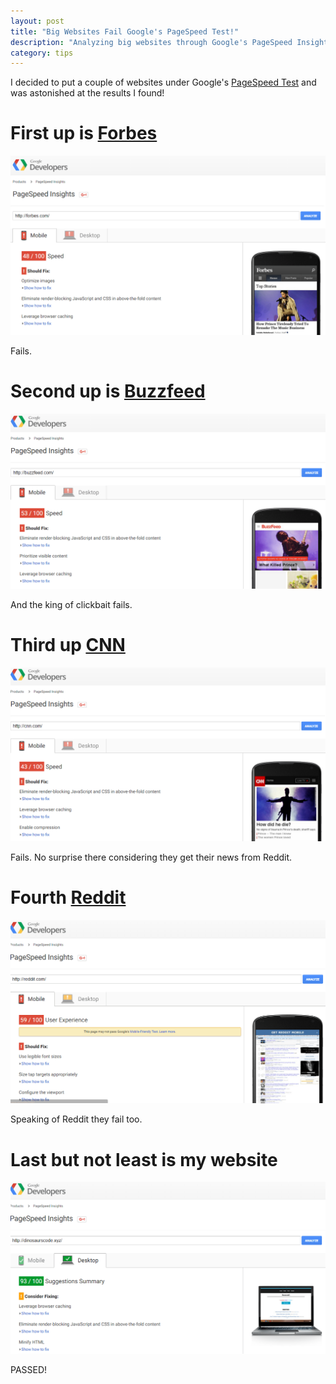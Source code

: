```yaml
---
layout: post
title: "Big Websites Fail Google's PageSpeed Test!"
description: "Analyzing big websites through Google's PageSpeed Insights will leave you astonished with such low scores!"
category: tips
---
```


I decided to put a couple of websites under Google's [PageSpeed Test](https://developers.google.com/speed/pagespeed/insights/) and was astonished at the results I found!

# First up is [Forbes](forbes.com)

![Forbes Page Speed Test](/images/forbestest.png)

Fails.

# Second up is [Buzzfeed](buzzfeed.com)

![Buzzfeed Page Speed Test](/images/buzzfeedtest.png)

And the king of clickbait fails.

# Third up [CNN](cnn.com)

![CNN Page Speed Test](/images/cnntest.png)

Fails. No surprise there considering they get their news from Reddit.

# Fourth [Reddit](reddit.com)

![Reddit Speed test](/images/redditest.png)

Speaking of Reddit they fail too.

# Last but not least is my website

![Dinosaurscode Speed Test](/images/dinosaurscodetest.png)

PASSED!
